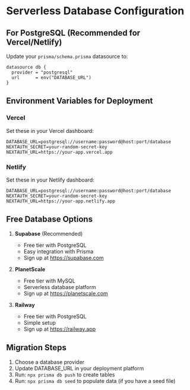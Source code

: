# Serverless Database Configuration

## For PostgreSQL (Recommended for Vercel/Netlify)

Update your `prisma/schema.prisma` datasource to:

```prisma
datasource db {
  provider = "postgresql"
  url      = env("DATABASE_URL")
}
```

## Environment Variables for Deployment

### Vercel

Set these in your Vercel dashboard:

```
DATABASE_URL=postgresql://username:password@host:port/database
NEXTAUTH_SECRET=your-random-secret-key
NEXTAUTH_URL=https://your-app.vercel.app
```

### Netlify

Set these in your Netlify dashboard:

```
DATABASE_URL=postgresql://username:password@host:port/database
NEXTAUTH_SECRET=your-random-secret-key
NEXTAUTH_URL=https://your-app.netlify.app
```

## Free Database Options

1. **Supabase** (Recommended)

   - Free tier with PostgreSQL
   - Easy integration with Prisma
   - Sign up at https://supabase.com

2. **PlanetScale**

   - Free tier with MySQL
   - Serverless database platform
   - Sign up at https://planetscale.com

3. **Railway**
   - Free tier with PostgreSQL
   - Simple setup
   - Sign up at https://railway.app

## Migration Steps

1. Choose a database provider
2. Update DATABASE_URL in your deployment platform
3. Run: `npx prisma db push` to create tables
4. Run: `npx prisma db seed` to populate data (if you have a seed file)
